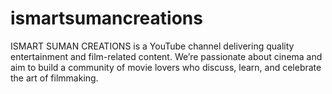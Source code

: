# ismartsumancreations
ISMART SUMAN CREATIONS is a YouTube channel delivering quality entertainment and film-related content. We’re passionate about cinema and aim to build a community of movie lovers who discuss, learn, and celebrate the art of filmmaking.
